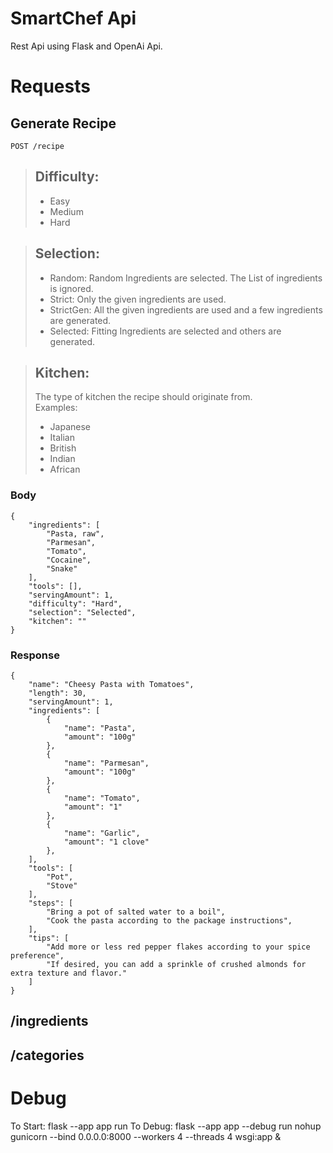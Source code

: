 # SmartChef Api
Rest Api using Flask and OpenAi Api.

# Requests


## Generate Recipe

`POST /recipe`

> ## Difficulty: 
> - Easy
> - Medium
> - Hard

> ## Selection:
> - Random: Random Ingredients are selected. The List of ingredients is ignored.
> - Strict: Only the given ingredients are used.
> - StrictGen: All the given ingredients are used and a few ingredients are generated.
> - Selected: Fitting Ingredients are selected and others are generated.

> ## Kitchen:
> The type of kitchen the recipe should originate from. \
> Examples:
> - Japanese
> - Italian
> - British
> - Indian
> - African


### Body
```
{
    "ingredients": [
        "Pasta, raw",
        "Parmesan",
        "Tomato",
        "Cocaine",
        "Snake"
    ],
    "tools": [],
    "servingAmount": 1,
    "difficulty": "Hard",
    "selection": "Selected",
    "kitchen": ""
}
```

### Response
```
{
    "name": "Cheesy Pasta with Tomatoes",
    "length": 30,
    "servingAmount": 1,
    "ingredients": [
        {
            "name": "Pasta",
            "amount": "100g"
        },
        {
            "name": "Parmesan",
            "amount": "100g"
        },
        {
            "name": "Tomato",
            "amount": "1"
        },
        {
            "name": "Garlic",
            "amount": "1 clove"
        },
    ],
    "tools": [
        "Pot",
        "Stove"
    ],
    "steps": [
        "Bring a pot of salted water to a boil",
        "Cook the pasta according to the package instructions",
    ],
    "tips": [
        "Add more or less red pepper flakes according to your spice preference",
        "If desired, you can add a sprinkle of crushed almonds for extra texture and flavor."
    ]
}
```


## /ingredients

## /categories





# Debug
To Start: flask --app app run 
To Debug: flask --app app --debug run 
nohup gunicorn --bind 0.0.0.0:8000 --workers 4 --threads 4 wsgi:app &
